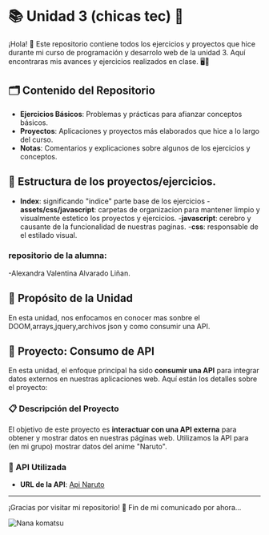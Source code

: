 # 📚 Unidad 3 (chicas tec) 🌸

¡Hola! 👋 Este repositorio contiene todos los ejercicios y proyectos que hice durante mi curso de programación y desarrolo web de la unidad 3.
Aquí encontraras mis avances y ejercicios realizados en clase. 🖥️🚀

## 🗂️ Contenido del Repositorio

- **Ejercicios Básicos**: Problemas y prácticas para afianzar conceptos básicos.
- **Proyectos**: Aplicaciones y proyectos más elaborados que hice a lo largo del curso.
- **Notas**: Comentarios y explicaciones sobre algunos de los ejercicios y conceptos.

## 🧩 Estructura de los proyectos/ejercicios.
- **Index**: significando "indice" parte base de los ejercicios
-**assets/css/javascript**: carpetas de organizacion para mantener limpio y visualmente estetico los proyectos y ejercicios.
-**javascript**: cerebro y causante de la funcionalidad de nuestras paginas.
-**css**: responsable de el estilado visual.

### repositorio de la alumna:
-Alexandra Valentina Alvarado Liñan.

## 🎯 Propósito de la Unidad

En esta unidad, nos enfocamos en conocer mas sonbre el DOOM,arrays,jquery,archivos json y como consumir una API.
## 🍒 Proyecto: Consumo de API

En esta unidad, el enfoque principal ha sido **consumir una API** para integrar datos externos en nuestras aplicaciones web. Aquí están los detalles sobre el proyecto:

### 📋 Descripción del Proyecto

El objetivo de este proyecto es **interactuar con una API externa** para obtener y mostrar datos en nuestras páginas web. Utilizamos la API para (en mi grupo) mostrar datos del anime "Naruto".


### 🔗 API Utilizada

- **URL de la API**: [Api Naruto](https://narutodb.xyz/)

---

¡Gracias por visitar mi repositorio! 🎉
Fin de mi comunicado por ahora...

![Nana komatsu ](https://i.imgur.com/Ovd9FGr.gif)

